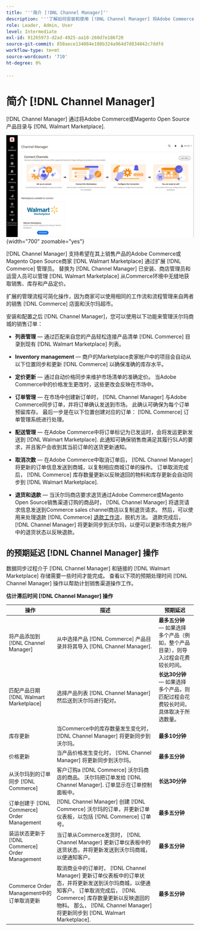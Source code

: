 ```yaml
---
title: '''简介 [!DNL Channel Manager]‘'
description: '''了解如何安装和使用 [!DNL Channel Manager] 将Adobe Commerce和Magento Open Source商店与沃尔玛商场整合在一起，创建一个销售渠道，从商务管理员那里无缝管理商场列表、定价、库存和销售额。”'
role: Leader, Admin, User
level: Intermediate
exl-id: 91265973-d2ad-4925-aa10-260d7e186f20
source-git-commit: 850aece134084e108b324a964d7d834042c7ddfd
workflow-type: tm+mt
source-wordcount: '710'
ht-degree: 0%

---
```



# 简介 [!DNL Channel Manager]

[!DNL Channel Manager] 通过将Adobe Commerce或Magento Open Source产品目录与 [!DNL Walmart Marketplace].

![[!DNL Channel Manager] 扩展管理视图](assets/channel-manager-home.png){width="700" zoomable="yes"}

[!DNL Channel Manager] 支持希望在其上销售产品的Adobe Commerce或Magento Open Source商家 [!DNL Walmart Marketplace] 通过扩展 [!DNL Commerce] 管理员。 替换为 [!DNL Channel Manager] 已安装、商店管理员和运营人员可以管理 [!DNL Walmart Marketplace] 从Commerce环境中无缝地获取销售、库存和产品定价。

扩展的管理流程可简化操作，因为商家可以使用相同的工作流和流程管理来自两者的销售 [!DNL Commerce] 店面和沃尔玛超市。

安装和配置之后 [!DNL Channel Manager]，您可以使用以下功能来管理沃尔玛商城的销售订单：

* **列表管理** — 通过匹配来自您的产品轻松连接产品清单 [!DNL Commerce] 目录到现有 [!DNL Walmart Marketplace] 列表。

* **Inventory management** — 商户的Marketplace卖家帐户中的项目会自动从以下位置同步和更新 [!DNL Commerce] 以确保准确的库存水平。

* **定价更新** — 通过自动价格同步来维护市场清单的准确定价。 当Adobe Commerce中的价格发生更改时，这些更改会反映在市场中。

* **订单管理** — 在市场中创建新订单时， [!DNL Channel Manager] 与Adobe Commerce同步订单，并将订单确认发送到市场。 此确认可确保为每个订单预留库存。 最后一步是在以下位置创建对应的订单： [!DNL Commerce] 订单管理系统进行处理。

* **配送管理** — 在Adobe Commerce中将订单标记为已发运时，会将发运更新发送到 [!DNL Walmart Marketplace]. 此通知可确保销售商满足其履行SLA的要求，并且客户会收到其当前订单的送货更新通知。

* **取消次数** — 在Adobe Commerce中取消订单后， [!DNL Channel Manager] 将更新的订单信息发送到商城，以复制相应商城订单的操作。 订单取消完成后， [!DNL Commerce] 库存数量更新以反映退回的物料和库存更新会自动同步到 [!DNL Walmart Marketplace].

* **退货和退款** — 当沃尔玛商店要求退货通过Adobe Commerce或Magento Open Source销售渠道订购的商品时， [!DNL Channel Manager] 将退货请求信息发送到Commerce sales channel商店以复制退货请求。 然后，可以使用来处理退款 [!DNL Commerce] [退款工作流](https://experienceleague.adobe.com/docs/commerce-admin/stores-sales/order-management/credit-memos/credit-memos.html#refund-workflow)，脱机方法。 退款完成后， [!DNL Channel Manager] 将更新同步到沃尔玛，以便可以更新市场卖方帐户中的退货状态以反映退款。

## 的预期延迟 [!DNL Channel Manager] 操作

数据同步过程介于 [!DNL Channel Manager] 和链接的 [!DNL Walmart Marketplace] 存储需要一些时间才能完成。 查看以下项的预期处理时间 [!DNL Channel Manager] 操作以帮助计划销售渠道操作工作。

**估计滞后时间 [!DNL Channel Manager] 操作**

| **操作** | **描述** | **预期延迟** |
|------------------------------------------------------------|--------------------------------------------------------------------------------------------------------------------------------------------------------------------------------------------------------------------------------------------------------------------------------------------------------------------------------------------------------------------------------------------------|------------------------------------------------------------------------------------------------------------------------------|
| 将产品添加到 [!DNL Channel Manager] | 从中选择产品 [!DNL Commerce] 产品目录并将其导入 [!DNL Channel Manager]. | **最多五分钟** — 如果选择多个产品（例如，整个产品目录），则导入过程会花费较长时间。 |
| 匹配产品日期 [!DNL Walmart Marketplace] | 选择产品列表 [!DNL Channel Manager] 然后送到沃尔玛进行配对。 | **长达30分钟** — 如果选择多个产品，则匹配过程会花费较长时间，具体取决于所选数量。 |
| 库存更新 | 当Commerce中的库存数量发生变化时， [!DNL Channel Manager] 将更新同步到沃尔玛。 | **最多10分钟** |
| 价格更新 | 当产品价格发生变化时， [!DNL Channel Manager] 将更新同步到沃尔玛。 | **最多五分钟** |
| 从沃尔玛到的订单同步 [!DNL Commerce] | 客户订购a [!DNL Commerce] 沃尔玛商店的商品。 沃尔玛把订单发给 [!DNL Channel Manager]. 订单显示在订单控制面板中。 | **长达30分钟** |
| 订单创建于 [!DNL Commerce] Order Management | [!DNL Channel Manager] 创建 [!DNL Commerce] 沃尔玛的订单，并更新订单仪表板，以包括 [!DNL Commerce] 订单号。 | **最多五分钟** |
| 装运状态更新于 [!DNL Commerce] Order Management | 当订单从Commerce发货时， [!DNL Channel Manager] 更新订单仪表板中的送货状态，并将更新发送到沃尔玛商城，以便通知客户。 | **最多五分钟** |
| Commerce Order Management中的订单取消更新 | 取消商业中的订单时， [!DNL Channel Manager] 更新订单仪表板中的订单状态，并将更新发送到沃尔玛商城，以便通知客户。 订单取消完成后， [!DNL Commerce] 库存数量更新以反映退回的物料。 那么， [!DNL Channel Manager] 将更新同步到 [!DNL Walmart Marketplace]. | **最多五分钟** |



